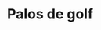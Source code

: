 ---
title: Palos de golf
date: 
draft: false

# descripcion
description : Dije de plata

materials: Plata 925

color: Plateado

dimensions: 1,8cm x 3cm

code: 02-14-0176

type: "Dijes"

categories: []

# Images
# first image will be shown in the product page
images:
  # - image: "images/path_to_image"
  # La ubicacion de las imagenes es imagenes/Dijes/Dijes.Plata/02-14-0176-palos-de-golf
  - image: "./images/dijes/plata/02-14-0176-palos-de-golf.JPG"
---